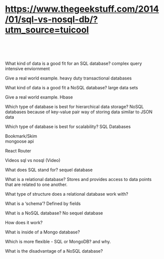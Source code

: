 # https://www.thegeekstuff.com/2014/01/sql-vs-nosql-db/?utm_source=tuicool <br>
<br>
<br>
<br>

What kind of data is a good fit for an SQL database? complex query intensive enviornment<br>

Give a real world example. heavy duty transactional databases<br>

What kind of data is a good fit a NoSQL database? large data sets<br>

Give a real world example. Hbase<br>

Which type of database is best for hierarchical data storage? NoSQL databases because of key-value pair way of storing data similar to JSON data<br>

Which type of database is best for scalability? SQL Databases<br>

Bookmark/Skim<br>
mongoose api<br>

React Router

Videos
sql vs nosql (Video) <br>

What does SQL stand for? sequel database <br>

What is a relational database? Stores and provides access to data points that are related to one another.<br>

What type of structure does a relational database work with? <br>

What is a ‘schema’? Defined by fields<br>

What is a NoSQL database? No sequel database<br>

How does it work? <br>

What is inside of a Mongo database? <br>

Which is more flexible - SQL or MongoDB? and why. <br>

What is the disadvantage of a NoSQL database? <br>
